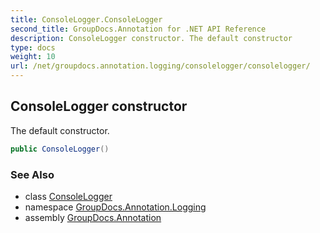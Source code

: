 ```yaml
---
title: ConsoleLogger.ConsoleLogger
second_title: GroupDocs.Annotation for .NET API Reference
description: ConsoleLogger constructor. The default constructor
type: docs
weight: 10
url: /net/groupdocs.annotation.logging/consolelogger/consolelogger/
---
```

## ConsoleLogger constructor

The default constructor.

```csharp
public ConsoleLogger()
```

### See Also

* class [ConsoleLogger](../)
* namespace [GroupDocs.Annotation.Logging](../../consolelogger/)
* assembly [GroupDocs.Annotation](../../../)


